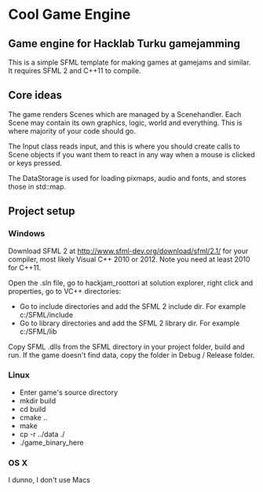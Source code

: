 # Cool Game Engine
## Game engine for Hacklab Turku gamejamming

This is a simple SFML template for making games at gamejams and similar. It requires SFML 2 and C++11 to compile.

## Core ideas

The game renders Scenes which are managed by a Scenehandler. Each Scene may contain its own graphics, logic, world and everything. This is where majority of your code should go.

The Input class reads input, and this is where you should create calls to Scene objects if you want them to react in any way when a mouse is clicked or keys pressed.

The DataStorage is used for loading pixmaps, audio and fonts, and stores those in std::map.

## Project setup

### Windows

Download SFML 2 at http://www.sfml-dev.org/download/sfml/2.1/ for your compiler, most likely Visual C++ 2010 or 2012. Note you need at least 2010 for C++11.

Open the .sln file, go to hackjam_roottori at solution explorer, right click and properties, go to VC++ directories:
* Go to include directories and add the SFML 2 include dir. For example c:/SFML/include
* Go to library directories and add the SFML 2 library dir. For example c:/SFML/lib

Copy SFML .dlls from the SFML directory in your project folder, build and run. If the game doesn't find data, copy the folder in Debug / Release folder.

### Linux

* Enter game's source directory
* mkdir build
* cd build
* cmake ..
* make
* cp -r ../data ./
* ./game_binary_here


### OS X

I dunno, I don't use Macs
